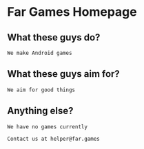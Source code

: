 # Far Games Homepage
## What these guys do?
```
We make Android games
```
## What these guys aim for?
```
We aim for good things
```
## Anything else?
```
We have no games currently

Contact us at helper@far.games
```
